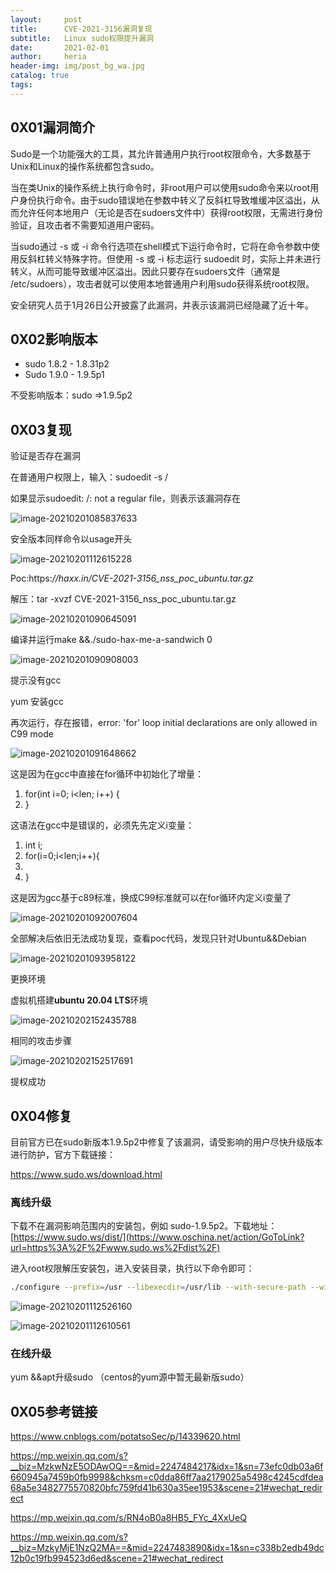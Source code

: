 ```yaml
---
layout:     post
title:      CVE-2021-3156漏洞复现
subtitle:   Linux sudo权限提升漏洞
date:       2021-02-01
author:     heria
header-img: img/post_bg_wa.jpg
catalog: true
tags:
---
```




## 0X01漏洞简介

Sudo是一个功能强大的工具，其允许普通用户执行root权限命令，大多数基于Unix和Linux的操作系统都包含sudo。

当在类Unix的操作系统上执行命令时，非root用户可以使用sudo命令来以root用户身份执行命令。由于sudo错误地在参数中转义了反斜杠导致堆缓冲区溢出，从而允许任何本地用户（无论是否在sudoers文件中）获得root权限，无需进行身份验证，且攻击者不需要知道用户密码。

当sudo通过 -s 或 -i 命令行选项在shell模式下运行命令时，它将在命令参数中使用反斜杠转义特殊字符。但使用 -s 或 -i 标志运行 sudoedit 时，实际上并未进行转义，从而可能导致缓冲区溢出。因此只要存在sudoers文件（通常是 /etc/sudoers），攻击者就可以使用本地普通用户利用sudo获得系统root权限。

安全研究人员于1月26日公开披露了此漏洞，并表示该漏洞已经隐藏了近十年。



## 0X02影响版本

- sudo 1.8.2 - 1.8.31p2
- Sudo 1.9.0 - 1.9.5p1

不受影响版本：sudo =>1.9.5p2



## 0X03复现

验证是否存在漏洞

在普通用户权限上，输入：sudoedit -s /

如果显示sudoedit: /: not a regular file，则表示该漏洞存在

![image-20210201085837633](https://raw.githubusercontent.com/heriachen/cloudimg/main/img/image-20210201085837633.png)

安全版本同样命令以usage开头

![image-20210201112615228](https://raw.githubusercontent.com/heriachen/cloudimg/main/img/image-20210201112615228.png)

Poc:https:*//haxx.in/CVE-2021-3156_nss_poc_ubuntu.tar.gz*

解压：tar -xvzf CVE-2021-3156_nss_poc_ubuntu.tar.gz

![image-20210201090645091](https://raw.githubusercontent.com/heriachen/cloudimg/main/img/image-20210201090645091.png)



编译并运行make &&./sudo-hax-me-a-sandwich 0

![image-20210201090908003](https://raw.githubusercontent.com/heriachen/cloudimg/main/img/image-20210201090908003.png)

提示没有gcc

yum 安装gcc

再次运行，存在报错，error: 'for' loop initial declarations are only allowed in C99 mode

![image-20210201091648662](https://raw.githubusercontent.com/heriachen/cloudimg/main/img/image-20210201091648662.png)

这是因为在gcc中直接在for循环中初始化了增量：

1. for(int i=0; i<len; i++) { 
2. } 

这语法在gcc中是错误的，必须先先定义i变量：

1. int i; 
2. for(i=0;i<len;i++){ 
3.  
4. } 


这是因为gcc基于c89标准，换成C99标准就可以在for循环内定义i变量了

![image-20210201092007604](https://raw.githubusercontent.com/heriachen/cloudimg/main/img/image-20210201092007604.png)

全部解决后依旧无法成功复现，查看poc代码，发现只针对Ubuntu&&Debian

![image-20210201093958122](https://raw.githubusercontent.com/heriachen/cloudimg/main/img/image-20210201093958122.png)



更换环境



虚拟机搭建**ubuntu 20.04 LTS**环境

![image-20210202152435788](https://raw.githubusercontent.com/heriachen/cloudimg/main/img/image-20210202152435788.png)

相同的攻击步骤

![image-20210202152517691](https://raw.githubusercontent.com/heriachen/cloudimg/main/img/image-20210202152517691.png)

提权成功



## 0X04修复

目前官方已在sudo新版本1.9.5p2中修复了该漏洞，请受影响的用户尽快升级版本进行防护，官方下载链接：

https://www.sudo.ws/download.html

### 离线升级

下载不在漏洞影响范围内的安装包，例如 sudo-1.9.5p2。下载地址：[https://www.sudo.ws/dist/](https://www.oschina.net/action/GoToLink?url=https%3A%2F%2Fwww.sudo.ws%2Fdist%2F)

进入root权限解压安装包，进入安装目录，执行以下命令即可：

```bash
./configure --prefix=/usr --libexecdir=/usr/lib --with-secure-path --with-all-insults --with-env-editor --docdir=/usr/share/doc/sudo-1.9.5p2 --with-passprompt="[sudo] password for %p: " && make && make install && ln -sfv libsudo_util.so.0.0.0 /usr/lib/sudo/libsudo_util.so.0
```

![image-20210201112526160](https://raw.githubusercontent.com/heriachen/cloudimg/main/img/image-20210201112526160.png)

![image-20210201112610561](https://raw.githubusercontent.com/heriachen/cloudimg/main/img/image-20210201112610561.png)

### 在线升级

yum &&apt升级sudo （centos的yum源中暂无最新版sudo）

## 0X05参考链接

https://www.cnblogs.com/potatsoSec/p/14339620.html

https://mp.weixin.qq.com/s?__biz=MzkwNzE5ODAwOQ==&mid=2247484217&idx=1&sn=73efc0db03a6f660945a7459b0fb9998&chksm=c0dda86ff7aa2179025a5498c4245cdfdea68a5e3482775570820bfc759fd41b630a35ee1953&scene=21#wechat_redirect

https://mp.weixin.qq.com/s/RN4oB0a8HB5_FYc_4XxUeQ

https://mp.weixin.qq.com/s?__biz=MzkyMjE1NzQ2MA==&mid=2247483890&idx=1&sn=c338b2edb49dc12b0c19fb994523d6ed&scene=21#wechat_redirect